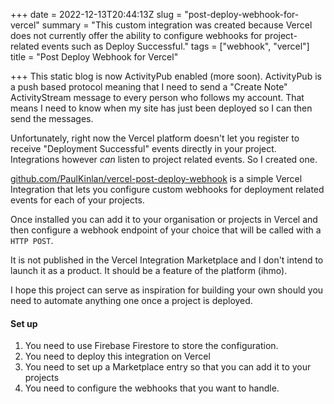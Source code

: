 +++
date = 2022-12-13T20:44:13Z
slug = "post-deploy-webhook-for-vercel"
summary = "This custom integration was created because Vercel does not currently offer the ability to configure webhooks for project-related events such as Deploy Successful."
tags = ["webhook", "vercel"]
title = "Post Deploy Webhook for Vercel"

+++
This static blog is now ActivityPub enabled (more soon). ActivityPub is a push based protocol meaning that I need to send a "Create Note" ActivityStream message to every person who follows my account. That means I need to know when my site has just been deployed so I can then send the messages. 

Unfortunately, right now the Vercel platform doesn't let you register to receive "Deployment Successful" events directly in your project. Integrations however _can_ listen to project related events. So I created one.

[github.com/PaulKinlan/vercel-post-deploy-webhook](https://github.com/PaulKinlan/vercel-post-deploy-webhook "https://github.com/PaulKinlan/vercel-post-deploy-webhook") is a simple Vercel Integration that lets you configure custom webhooks for deployment related events for each of your projects.

Once installed you can add it to your organisation or projects in Vercel and then configure a webhook endpoint of your choice that will be called with a `HTTP POST`.

It is not published in the Vercel Integration Marketplace and I don't intend to launch it as a product. It should be a feature of the platform (ihmo).

I hope this project can serve as inspiration for building your own should you need to automate anything one once a project is deployed.

#### Set up

1. You need to use Firebase Firestore to store the configuration.
2. You need to deploy this integration on Vercel
3. You need to set up a Marketplace entry so that you can add it to your projects
4. You need to configure the webhooks that you want to handle.